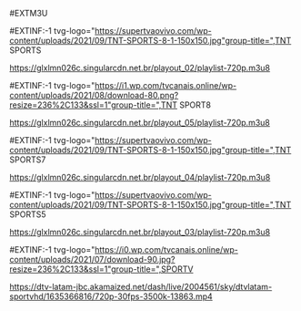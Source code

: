 #EXTM3U

#EXTINF:-1 tvg-logo="https://supertvaovivo.com/wp-content/uploads/2021/09/TNT-SPORTS-8-1-150x150.jpg"group-title=",TNT SPORTS

https://glxlmn026c.singularcdn.net.br/playout_02/playlist-720p.m3u8

#EXTINF:-1 tvg-logo="https://i1.wp.com/tvcanais.online/wp-content/uploads/2021/08/download-80.png?resize=236%2C133&ssl=1"group-title=",TNT SPORT8 

https://glxlmn026c.singularcdn.net.br/playout_05/playlist-720p.m3u8

#EXTINF:-1 tvg-logo="https://supertvaovivo.com/wp-content/uploads/2021/09/TNT-SPORTS-8-1-150x150.jpg"group-title=",TNT SPORTS7

https://glxlmn026c.singularcdn.net.br/playout_04/playlist-720p.m3u8

#EXTINF:-1 tvg-logo="https://supertvaovivo.com/wp-content/uploads/2021/09/TNT-SPORTS-8-1-150x150.jpg"group-title=",TNT SPORTS5

https://glxlmn026c.singularcdn.net.br/playout_03/playlist-720p.m3u8

#EXTINF:-1 tvg-logo="https://i0.wp.com/tvcanais.online/wp-content/uploads/2021/07/download-90.jpg?resize=236%2C133&ssl=1"group-title=",SPORTV

https://dtv-latam-jbc.akamaized.net/dash/live/2004561/sky/dtvlatam-sportvhd/1635366816/720p-30fps-3500k-13863.mp4
